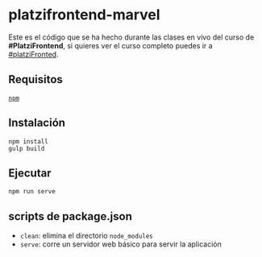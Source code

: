 # platzifrontend-marvel

Este es el código que se ha hecho durante las clases en vivo del curso de **#PlatziFrontend**, si quieres ver el curso completo puedes ir a [#platziFronted](http://www.platzi.com/frontend).

## Requisitos

[`npm`](http://npmjs.org)

## Instalación
```
npm install
gulp build
```

## Ejecutar
```
npm run serve
```

## scripts de package.json

* `clean`: elimina el directorio `node_modules`
* `serve`: corre un servidor web básico para servir la aplicación
